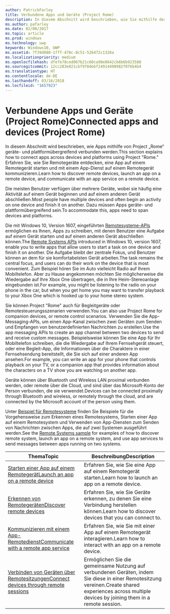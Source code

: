 ```yaml
---
author: PatrickFarley
title: Verbundene Apps und Geräte (Project Rome)
description: In diesem Abschnitt wird beschrieben, wie Sie mithilfe der Remote Systems-Plattform Remotegeräte entdecken, eine App auf einem Remotegerät starten und mit einem App-Dienst auf einem Remotegerät kommunizieren.
ms.author: pafarley
ms.date: 02/08/2017
ms.topic: article
ms.prod: windows
ms.technology: uwp
keywords: Windows10, UWP
ms.assetid: 7f39d080-1fff-478c-8c51-526472c1326a
ms.localizationpriority: medium
ms.openlocfilehash: dfefe78ced067b21c60ca98e8642cb6b6b923588
ms.sourcegitcommit: 12cc283e821cbf978debf24914490982f076b4b4
ms.translationtype: HT
ms.contentlocale: de-DE
ms.lasthandoff: 03/16/2018
ms.locfileid: "1657923"
---
```

# <a name="connected-apps-and-devices-project-rome"></a><span data-ttu-id="6dea6-104">Verbundene Apps und Geräte (Project Rome)</span><span class="sxs-lookup"><span data-stu-id="6dea6-104">Connected apps and devices (Project Rome)</span></span>

<span data-ttu-id="6dea6-105">In diesem Abschnitt wird beschrieben, wie Apps mithilfe von Project „Rome“ geräte- und plattformübergreifend verbunden werden.</span><span class="sxs-lookup"><span data-stu-id="6dea6-105">This section explains how to connect apps across devices and platforms using Project "Rome."</span></span> <span data-ttu-id="6dea6-106">Erfahren Sie, wie Sie Remotegeräte entdecken, eine App auf einem Remotegerät starten und mit einem App-Dienst auf einem Remotegerät kommunizieren.</span><span class="sxs-lookup"><span data-stu-id="6dea6-106">Learn how to discover remote devices, launch an app on a remote device, and communicate with an app service on a remote device.</span></span>

<span data-ttu-id="6dea6-107">Die meisten Benutzer verfügen über mehrere Geräte, wobei sie häufig eine Aktivität auf einem Gerät beginnen und auf einem anderen Gerät abschließen.</span><span class="sxs-lookup"><span data-stu-id="6dea6-107">Most people have multiple devices and often begin an activity on one device and finish it on another.</span></span> <span data-ttu-id="6dea6-108">Dazu müssen Apps geräte- und plattformübergreifend sein.</span><span class="sxs-lookup"><span data-stu-id="6dea6-108">To accommodate this, apps need to span devices and platforms.</span></span>

<span data-ttu-id="6dea6-109">Die mit Windows 10, Version 1607, eingeführten [Remotesysteme-APIs](https://msdn.microsoft.com/library/windows/apps/Windows.System.RemoteSystems) ermöglichen es Ihnen, Apps zu schreiben, mit denen Benutzer eine Aufgabe auf einem Gerät starten und auf einem anderen Gerät abschließen können.</span><span class="sxs-lookup"><span data-stu-id="6dea6-109">The [Remote Systems APIs](https://msdn.microsoft.com/library/windows/apps/Windows.System.RemoteSystems) introduced in Windows 10, version 1607, enable you to write apps that allow users to start a task on one device and finish it on another.</span></span> <span data-ttu-id="6dea6-110">Die Aufgabe bleibt der zentrale Fokus, und Benutzer können an dem für sie komfortabelsten Gerät arbeiten.</span><span class="sxs-lookup"><span data-stu-id="6dea6-110">The task remains the central focus, and users can do their work on the device that is most convenient.</span></span> <span data-ttu-id="6dea6-111">Zum Beispiel hören Sie im Auto vielleicht Radio auf Ihrem Mobiltelefon. Aber zu Hause angekommen möchten Sie möglicherweise die Wiedergabe auf Ihre Xbox One übertragen, die in Ihre Heim-Stereoanlage eingebunden ist.</span><span class="sxs-lookup"><span data-stu-id="6dea6-111">For example, you might be listening to the radio on your phone in the car, but when you get home you may want to transfer playback to your Xbox One which is hooked up to your home stereo system.</span></span>

<span data-ttu-id="6dea6-112">Sie können Project "Rome" auch für Begleitgeräte oder Remotesteuerungsszenarien verwenden.</span><span class="sxs-lookup"><span data-stu-id="6dea6-112">You can also use Project Rome for companion devices, or remote control scenarios.</span></span> <span data-ttu-id="6dea6-113">Verwenden Sie die App-Messaging-APIs, um einen App-Kanal zwischen zwei Geräten zum Senden und Empfangen von benutzerdefinierten Nachrichten zu erstellen.</span><span class="sxs-lookup"><span data-stu-id="6dea6-113">Use the app messaging APIs to create an app channel between two devices to send and receive custom messages.</span></span> <span data-ttu-id="6dea6-114">Beispielsweise können Sie eine App für Ihr Mobiltelefon schreiben, die die Wiedergabe auf Ihrem Fernsehgerät steuert, oder eine Begleit-App, die Informationen über die Charaktere in einer Fernsehsendung bereitstellt, die Sie sich auf einer anderen App ansehen.</span><span class="sxs-lookup"><span data-stu-id="6dea6-114">For example, you can write an app for your phone that controls playback on your TV, or a companion app that provides information about the characters on a TV show you are watching on another app.</span></span>  

<span data-ttu-id="6dea6-115">Geräte können über Bluetooth und Wireless LAN proximal verbunden werden, oder remote über die Cloud, und sind über das Microsoft-Konto der Person verbunden, die sie verwendet.</span><span class="sxs-lookup"><span data-stu-id="6dea6-115">Devices can be connected proximally through Bluetooth and wireless, or remotely through the cloud, and are connected by the Microsoft account of the person using them.</span></span>

<span data-ttu-id="6dea6-116">Unter [Beispiel für Remotesysteme](https://github.com/Microsoft/Windows-universal-samples/tree/dev/Samples/RemoteSystems ) finden Sie Beispiele für die Vorgehensweise zum Erkennen eines Remotesystems, Starten einer App auf einem Remotesystem und Verwenden von App-Diensten zum Senden von Nachrichten zwischen Apps, die auf zwei Systemen ausgeführt werden.</span><span class="sxs-lookup"><span data-stu-id="6dea6-116">See the [Remote Systems sample](https://github.com/Microsoft/Windows-universal-samples/tree/dev/Samples/RemoteSystems ) for examples of how to discover remote system, launch an app on a remote system, and use app services to send messages between apps running on two systems.</span></span>

| <span data-ttu-id="6dea6-117">Thema</span><span class="sxs-lookup"><span data-stu-id="6dea6-117">Topic</span></span> | <span data-ttu-id="6dea6-118">Beschreibung</span><span class="sxs-lookup"><span data-stu-id="6dea6-118">Description</span></span> |
|-------|-------------|
| [<span data-ttu-id="6dea6-119">Starten einer App auf einem Remotegerät</span><span class="sxs-lookup"><span data-stu-id="6dea6-119">Launch an app on a remote device</span></span>](launch-a-remote-app.md) | <span data-ttu-id="6dea6-120">Erfahren Sie, wie Sie eine App auf einem Remotegerät starten.</span><span class="sxs-lookup"><span data-stu-id="6dea6-120">Learn how to launch an app on a remote device.</span></span>  |
| [<span data-ttu-id="6dea6-121">Erkennen von Remotegeräten</span><span class="sxs-lookup"><span data-stu-id="6dea6-121">Discover remote devices</span></span>](discover-remote-devices.md)  | <span data-ttu-id="6dea6-122">Erfahren Sie, wie Sie Geräte erkennen, zu denen Sie eine Verbindung herstellen können.</span><span class="sxs-lookup"><span data-stu-id="6dea6-122">Learn how to discover devices that you can connect to.</span></span> |
| [<span data-ttu-id="6dea6-123">Kommunizieren mit einem App-Remotedienst</span><span class="sxs-lookup"><span data-stu-id="6dea6-123">Communicate with a remote app service</span></span>](communicate-with-a-remote-app-service.md) | <span data-ttu-id="6dea6-124">Erfahren Sie, wie Sie mit einer App auf einem Remotegerät interagieren.</span><span class="sxs-lookup"><span data-stu-id="6dea6-124">Learn how to interact with an app on a remote device.</span></span> |
| [<span data-ttu-id="6dea6-125">Verbinden von Geräten über Remotesitzungen</span><span class="sxs-lookup"><span data-stu-id="6dea6-125">Connect devices through remote sessions</span></span>](remote-sessions.md) | <span data-ttu-id="6dea6-126">Ermöglichen Sie die gemeinsame Nutzung auf verbundenen Geräten, indem Sie diese in einer Remotesitzung vereinen.</span><span class="sxs-lookup"><span data-stu-id="6dea6-126">Create shared experiences across multiple devices by joining them in a remote session.</span></span> |
